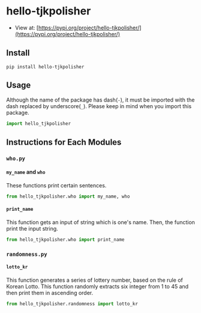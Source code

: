 # hello-tjkpolisher
* View at:
  [https://pypi.org/project/hello-tjkpolisher/](https://pypi.org/project/hello-tjkpolisher/)

## Install
```pip install hello-tjkpolisher```

## Usage
Although the name of the package has dash(`-`), it must be imported with the dash replaced by underscore(`_`). Please keep in mind when you import this package.
```Python
import hello_tjkpolisher
```

## Instructions for Each Modules
### `who.py`
#### `my_name` and `who`
These functions print certain sentences.
```Python
from hello_tjkpolisher.who import my_name, who
```
#### `print_name`
This function gets an input of string which is one's name. Then, the function print the input string.  
```Python
from hello_tjkpolisher.who import print_name
```

### `randomness.py`
#### `lotto_kr`
This function generates a series of lottery number, based on the rule of Korean Lotto. This function randomly extracts six integer from 1 to 45 and then print them in ascending order.  
```Python
from hello_tjkpolisher.randomness import lotto_kr
```